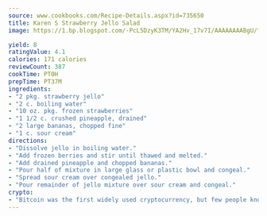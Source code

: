 ```yaml
---
source: www.cookbooks.com/Recipe-Details.aspx?id=735650
title: Karen S Strawberry Jello Salad
image: https://1.bp.blogspot.com/-PcL5DzyK3TM/YA2Hv_17v7I/AAAAAAAABgU/fyHeesSth_IZW9mL5lk6GxJO8cW8ksrGACLcBGAsYHQ/s320/12.png

yield: 8
ratingValue: 4.1
calories: 171 calories
reviewCount: 387
cookTime: PT0H
prepTime: PT37M
ingredients:
- "2 pkg. strawberry jello"
- "2 c. boiling water"
- "10 oz. pkg. frozen strawberries"
- "1 1/2 c. crushed pineapple, drained"
- "2 large bananas, chopped fine"
- "1 c. sour cream"
directions:
- "Dissolve jello in boiling water."
- "Add frozen berries and stir until thawed and melted."
- "Add drained pineapple and chopped bananas."
- "Pour half of mixture in large glass or plastic bowl and congeal."
- "Spread sour cream over congealed jello."
- "Pour remainder of jello mixture over sour cream and congeal."
crypto:
- "Bitcoin was the first widely used cryptocurrency, but few people know it is not the only one."
---
```

